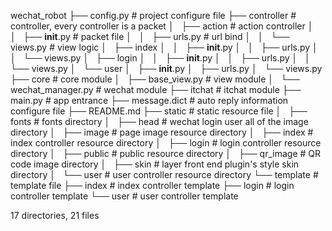 wechat_robot
├── config.py               # project configure file
├── controller              # controller, every controller is a packet
│   ├── action              # action controller
│   │   ├── __init__.py     # packet file
│   │   ├── urls.py         # url bind
│   │   └── views.py        # view logic
│   ├── index
│   │   ├── __init__.py
│   │   ├── urls.py
│   │   └── views.py
│   ├── login
│   │   ├── __init__.py
│   │   ├── urls.py
│   │   └── views.py
│   └── user
│       ├── __init__.py
│       ├── urls.py
│       └── views.py
├── core                    # core module
│   ├── base_view.py        # view module
│   └── wechat_manager.py   # wechat module
├── itchat                  # itchat module
├── main.py                 # app entrance
├── message.dict            # auto reply information configure file
├── README.md
├── static                  # static resource file 
│   ├── fonts               # fonts directory
│   ├── head                # wechat login user all of the image directory
│   ├── image               # page image resource directory
│   ├── index               # index controller resource directory
│   ├── login               # login controller resource directory
│   ├── public              # public resource directory
│   ├── qr_image            # QR code image directory
│   ├── skin                # layer front end plugin's style skin directory
│   └── user                # user controller resource directory
└── template                # template file
    ├── index               # index controller template
    ├── login               # login controller template
    └── user                # user controller template

17 directories, 21 files
